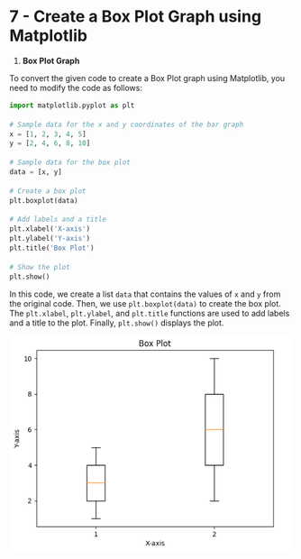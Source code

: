 # 7 - Create a Box Plot Graph using Matplotlib
 
1. **Box Plot Graph**

To convert the given code to create a Box Plot graph using Matplotlib, you need to modify the code as follows:

```python
import matplotlib.pyplot as plt

# Sample data for the x and y coordinates of the bar graph
x = [1, 2, 3, 4, 5]
y = [2, 4, 6, 8, 10]

# Sample data for the box plot
data = [x, y]

# Create a box plot
plt.boxplot(data)

# Add labels and a title
plt.xlabel('X-axis')
plt.ylabel('Y-axis')
plt.title('Box Plot')

# Show the plot
plt.show()
```

In this code, we create a list `data` that contains the values of `x` and `y` from the original code. Then, we use `plt.boxplot(data)` to create the box plot. The `plt.xlabel`, `plt.ylabel`, and `plt.title` functions are used to add labels and a title to the plot. Finally, `plt.show()` displays the plot.

![Image](2.png)